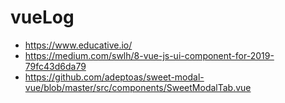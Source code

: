 # vueLog

* https://www.educative.io/
* https://medium.com/swlh/8-vue-js-ui-component-for-2019-79fc43d6da79
* https://github.com/adeptoas/sweet-modal-vue/blob/master/src/components/SweetModalTab.vue
